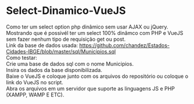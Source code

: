 # Select-Dinamico-VueJS
Como ter um select option php dinâmico sem usar AJAX ou jQuery. </br>
Mostrando que é possivél ter um select 100% dinâmco com PHP e VueJS sem fazer nenhum tipo de requisição get ou post.</br>
Link da base de dados usada: https://github.com/chandez/Estados-Cidades-IBGE/blob/master/sql/Municipios.sql </br>
Como testar:</br>
Crie uma base de dados sql com o nome Municipios.</br>
Insira os dados da base disponibilizada.</br>
Baixe o VueJS e coloque junto com os arquivos do repositório ou coloque o link do VueJS no script.</br>
Abra os arquivos em um servidor que suporte as linguagens JS e PHP (XAMPP, WAMP E ETC). </br>


